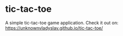 # tic-tac-toe
A simple tic-tac-toe game application. Check it out on: https://unknownvladyslav.github.io/tic-tac-toe/
